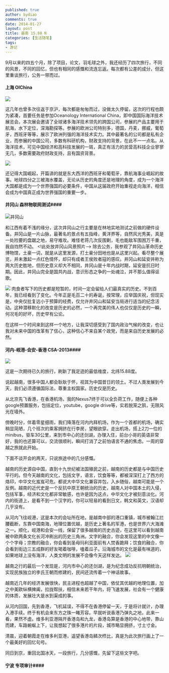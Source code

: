 ```yaml
---
published: true
author: bydiao
comments: true
date: 2014-01-27
layout: post
title: 最南 15.88 N
categories: [生活随笔]
tags:
- 游记
---
```


9月以来的四五个月，除了项目，论文，羽毛球之外，我还经历了四次旅行，不同的风景，不同的回忆，但也有相同的感慨和流连忘返。每次都有公差的成分，但这里重谈旅行，公务一带而过。

#### **上海 OIChina** ####

![](http://pic.yupoo.com/bitcsdby/DuAIqLZH/medish.jpg)

这几年也曾多次往返于京沪，每次都是匆匆而过，没做太久停留。这次的行程也颇为紧凑，首要任务是参加Oceanology International China，即中国国际海洋技术展览会。本次展会邀请了全球诸多海洋技术领先的跨国公司，参展的产品主要用于航海，水下定位，深海勘探等。参展的欧洲公司特别多，德国，丹麦，挪威，葡萄牙，西班牙等等，展示了欧洲列强的海洋技术实力。其中最著名的公司都是私有企业，而参展的中国公司，多数有科研机构，财政支持的背景，在此不一一点名。从海洋技术，可见中国经济和高科技发展的一斑，真正有活力的民营高科技企业寥寥无几，多数需要政府财政支持，且有国资背景。

![](http://pic.yupoo.com/bitcsdby/Dv5bMRHE/medish.jpg)

还记得大国崛起，开篇讲的就是东大西洋的西班牙和葡萄牙，靠航海事业崛起的故事。地球四分之三被海水覆盖，无论从历史的角度还是地理的角度，成为一个海洋大国都是成为一个世界强国的必要条件，中国从这届政府开始重视走向海洋，相信会成为中国真正成为世界强国的重要一步。

####  **井冈山 森林物联网测试**####

![井冈山](http://pic.yupoo.com/bitcsdby/DuAGAyQz/medish.jpg)

和江西有着不浅的缘分，这次井冈山之行主要是在林地实地测试之前做的硬件设备。井冈山是一片山脉，最著名的景点有五指峰，黄洋界等，自然风光秀美，真是一处险要的盘踞之地，易守难攻。难怪老蒋几次反围剿，毛也能敌军围困万千重，我自岿然不动。
<!此处放井冈山风景照片-->
除去公务，我参观了井冈山革命历史博物馆，土豪一词，就是从这里发源，打土豪分田地也是从这里兴起。看尽整个展览，并未激起一点红色情怀，却只有成者王侯败者寇的感叹。井冈山和延安并称为两大历史胜地，但历史意义却大不相同，井冈山是十年内战时期，延安是抗日时期。因此，井冈山完全是国共内战，意识形态之争的一处魂泣，并不那么值得讴歌。

![](http://pic.yupoo.com/bitcsdby/Dv58su3Z/medish.jpg)
肉食者写下的历史都是短暂的，时间一定会留给人们最真实的历史。不到百年，我已经看到了变化。今年正是毛百二十的寿诞，按常理，应举国庆祝，但现实是，中央仅批复远小于预算的经费，仅允许井冈山和延安当局进行适当的纪念活动。这种潜移默化的改变是历史的必然，一个再完美的伟人也仅仅是历史的一瞬，何况毛的好坏，历史早有公论。

在这样一个时间来到这样一个地方，让我深切感受到了国内政治气候的改变，也让我对未来中国的改革有了信心，这种信心不来自某个政党，而是来自历史发展的必然。


#### **河内-岘港-会安-香港 CSA-2013**####

![](http://pic.yupoo.com/bitcsdby/DuAKYN5k/medish.jpg)

这是一次期待已久的旅行，刷新了我足迹的最低维度，北纬15.88度。

说起越南，很多中国人都会耿耿于怀，视其为中国昔日的领土。不过人类发展到今天，我们必须遵循国际法，尊重主权国家。历史仅是历史。

从北京先飞香港，在香港机场，我的Nexus7终于可以全负荷工作，随便上各种google预置服务，包括定位，youtube，google drive等，实若脱笼之鹄，无限风光在墙外。

傍晚时分，伴着零星细雨，我们降落在河内内拜机场，作为一个首都的机场，确实稍显简陋，几个班次的乘客拥挤在行李房，望眼欲穿。走出机场，搭上2刀一位的minibus，驱车30公里，来到市中心的还剑湖，办理入住，前台小哥的英语非常好，我的也还算可以，交流很顺利，瞬间打消了之前怕语言不通的焦虑。一周的穿越之旅就此开始。

下面不谈开会的两天，只说旅途中的几分感慨。

越南的历史源自中国，直到十九世纪被法国殖民之前，越南的历史都是与中国历史平行的。但今天越南的文化，包括文字，语言，饮食等等，都被深深打上了西方的烙印，中华文化岌岌可危。都说大中华文化兼容并包，入乡随俗，越南可能是一个反例。越南的近代史是一个反抗中原王朝统治的历史，越南人对中国本土的入侵，包括军事，经济和文化都非常敏感，也许是因为这点，中华文化才被刻意淡化。河内的街道上，是看不到一个汉字的，你可以轻易的看到日文，韩文和英文，汉语却几乎没有。

从河内飞往岘港，这是本次的会址所在地，是越南中部的港口重镇，城市被翰江拦腰截断，东靠中国南海，地理位置优越，是历史上著名的军港，也是世界六大海滩之一。顺化，岘港和会安一线，保留了很多越南的历史古迹，在这里可以看到越南被中欧两条文化长河冲刷出的历史三角洲。文字的融合，你会发现这里的中文像一个个字母；宗教的融合，你会看到圣母玛利亚面前有人焚香跪拜；饮食的融合，你会看到街边三五成群的好友喝着咖啡，嗑着瓜子。沿海城市的文化是最有味道的，如果地球上没有海洋，人类文明的发展不会像今天这样发达。
![](http://pic.yupoo.com/bitcsdby/Dv59lQQN/medish.jpg)

越南之行的最后一个发现是，河内市中心的还剑湖，是为纪念成功反抗明朝统治，实现民族独立的李氏王朝而修建的，民间还流传着一个神话故事。

越南近几年的经济发展很快，民主进程也超越了中国，依仗其优越的地理位置，加之中美欧纵横捭阖，拉拢帮扶，相信未来若干年内，将飞速发展，社会有一个健康的体质，发展壮大是水到渠成的事。

从河内回国，先到香港，飞机延误，不得不在香港停留一天，于是将计就计，办理入港手续。终于有机会来东方之珠一睹芳容。早就听说香港乃弹丸之地，此来一看，果然不虚。维多利亚港隔开香港岛和九龙，香港岛算是香港的中心地带，靠山而建，车路蜿蜒上下，让我想起了很多港片的片段，城市略显拥挤，寸土寸金。

清晨，迎着朝霞走在维多利亚港，遥望香港岛鳞次栉比，真是为此次旅行画上了一个最美好的回忆句号。

同日到京，重回北国冰天，一段旅行，几分感慨，先留下这些文字吧。

#### **宁波 专项审计**####


